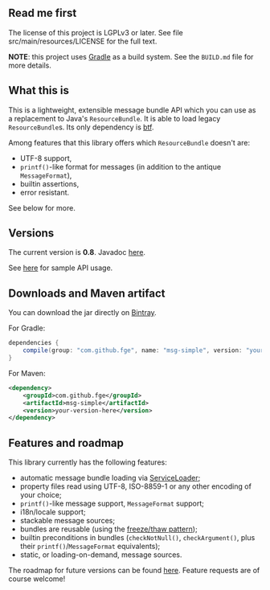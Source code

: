 ## Read me first

The license of this project is LGPLv3 or later. See file src/main/resources/LICENSE for the full
text.

**NOTE**: this project uses [Gradle](http://gradle.org) as a build system. See the `BUILD.md` file
for more details.

## What this is

This is a lightweight, extensible message bundle API which you can use as a replacement to Java's
`ResourceBundle`. It is able to load legacy `ResourceBundle`s. Its only dependency is
[btf](https://github.com/fge/btf).

Among features that this library offers which `ResourceBundle` doesn't are:

* UTF-8 support,
* `printf()`-like format for messages (in addition to the antique `MessageFormat`),
* builtin assertions,
* error resistant.

See below for more.

## Versions

The current version is **0.8**. Javadoc [here](http://fge.github.io/msg-simple/index.html).

See [here](https://github.com/fge/msg-simple/wiki/Examples) for sample API usage.

## Downloads and Maven artifact

You can download the jar directly on [Bintray](https://bintray.com/fge/maven/msg-simple).

For Gradle:

```gradle
dependencies {
    compile(group: "com.github.fge", name: "msg-simple", version: "yourVersionHere");
}
```

For Maven:

```xml
<dependency>
    <groupId>com.github.fge</groupId>
    <artifactId>msg-simple</artifactId>
    <version>your-version-here</version>
</dependency>
```

## Features and roadmap

This library currently has the following features:

* automatic message bundle loading via [ServiceLoader](http://docs.oracle.com/javase/7/docs/api/java/util/ServiceLoader.html);
* property files read using UTF-8, ISO-8859-1 or any other encoding of your choice;
* `printf()`-like message support, `MessageFormat` support;
* i18n/locale support;
* stackable message sources;
* bundles are reusable (using the [freeze/thaw pattern](https://github.com/fge/btf/wiki/The-freeze-thaw-pattern));
* builtin preconditions in bundles (`checkNotNull()`, `checkArgument()`, plus their `printf()`/`MessageFormat` equivalents);
* static, or loading-on-demand, message sources.

The roadmap for future versions can be found [here](https://github.com/fge/msg-simple/wiki/Roadmap). Feature requests are of course
welcome!

